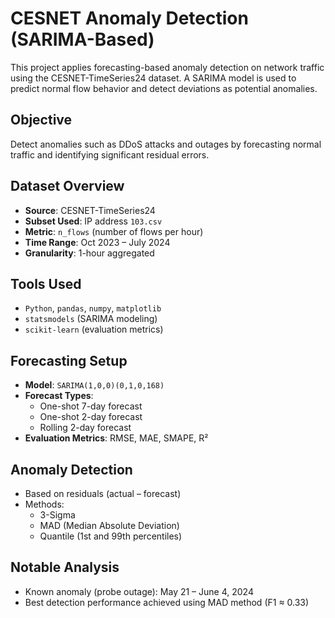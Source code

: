 # CESNET Anomaly Detection (SARIMA-Based)

This project applies forecasting-based anomaly detection on network traffic using the CESNET-TimeSeries24 dataset. A SARIMA model is used to predict normal flow behavior and detect deviations as potential anomalies.

## Objective

Detect anomalies such as DDoS attacks and outages by forecasting normal traffic and identifying significant residual errors.

## Dataset Overview

- **Source**: CESNET-TimeSeries24
- **Subset Used**: IP address `103.csv`
- **Metric**: `n_flows` (number of flows per hour)
- **Time Range**: Oct 2023 – July 2024
- **Granularity**: 1-hour aggregated

## Tools Used

- `Python`, `pandas`, `numpy`, `matplotlib`
- `statsmodels` (SARIMA modeling)
- `scikit-learn` (evaluation metrics)

## Forecasting Setup

- **Model**: `SARIMA(1,0,0)(0,1,0,168)`
- **Forecast Types**:
  - One-shot 7-day forecast
  - One-shot 2-day forecast
  - Rolling 2-day forecast
- **Evaluation Metrics**: RMSE, MAE, SMAPE, R²


## Anomaly Detection

- Based on residuals (actual – forecast)
- Methods:
  - 3-Sigma
  - MAD (Median Absolute Deviation)
  - Quantile (1st and 99th percentiles)


## Notable Analysis

- Known anomaly (probe outage): May 21 – June 4, 2024
- Best detection performance achieved using MAD method (F1 ≈ 0.33)
